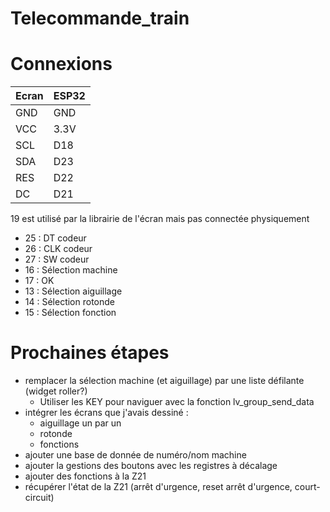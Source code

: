 # Telecommande_train

# Connexions

| Ecran   |   ESP32 |
| - | - |
| GND     |  GND    |
| VCC     |  3.3V   |
| SCL     |  D18    |
| SDA     |  D23    |
| RES     |  D22    |
| DC      |  D21    |
19 est utilisé par la librairie de l'écran mais pas connectée physiquement
 - 25 : DT codeur
 - 26 : CLK codeur
 - 27 : SW codeur
 - 16 : Sélection machine
 - 17 : OK
 - 13 : Sélection aiguillage
 - 14 : Sélection rotonde
 - 15 : Sélection fonction

# Prochaines étapes

- remplacer la sélection machine (et aiguillage) par une liste défilante (widget roller?)
    - Utiliser les KEY pour naviguer avec la fonction lv_group_send_data
- intégrer les écrans que j'avais dessiné :
  - aiguillage un par un
  - rotonde
  - fonctions
- ajouter une base de donnée de numéro/nom machine
- ajouter la gestions des boutons avec les registres à décalage
- ajouter des fonctions à la Z21
- récupérer l'état de la Z21 (arrêt d'urgence, reset arrêt d'urgence, court-circuit)
